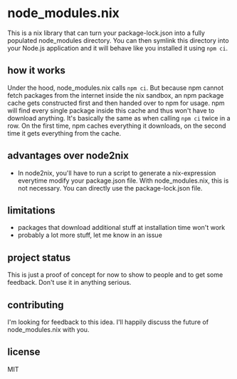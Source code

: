 # node_modules.nix

This is a nix library that can turn your package-lock.json into a fully populated node_modules directory. You can then symlink this directory into your Node.js application and it will behave like you installed it using `npm ci`.

## how it works

Under the hood, node_modules.nix calls `npm ci`. But because npm cannot fetch packages from the internet inside the nix sandbox, an npm package cache gets constructed first and then handed over to npm for usage. npm will find every single package inside this cache and thus won't have to download anything. It's basically the same as when calling `npm ci` twice in a row. On the first time, npm caches everything it downloads, on the second time it gets everything from the cache.

## advantages over node2nix

- In node2nix, you'll have to run a script to generate a nix-expression everytime modify your package.json file. With node_modules.nix, this is not necessary. You can directly use the package-lock.json file.

## limitations

- packages that download additional stuff at installation time won't work
- probably a lot more stuff, let me know in an issue

## project status

This is just a proof of concept for now to show to people and to get some feedback. Don't use it in anything serious.

## contributing

I'm looking for feedback to this idea. I'll happily discuss the future of node_modules.nix with you.

## license

MIT
